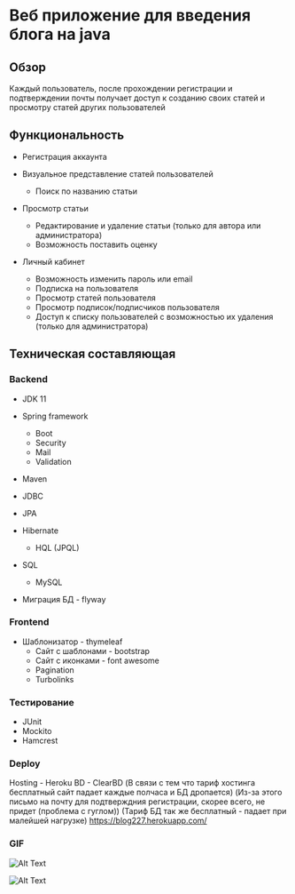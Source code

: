 # Веб приложение для введения блога на java

## Обзор
Каждый пользователь, после прохождении регистрации и подтверждении почты 
получает доступ к созданию своих статей и просмотру статей других пользователей

## Функциональность

* Регистрация аккаунта 

* Визуальное представление статей пользователей
   * Поиск по названию статьи

* Просмотр статьи
   * Редактирование и удаление статьи
    (только для автора или администратора)
   * Возможность поставить оценку
   
* Личный кабинет
   * Возможность изменить пароль или email
   * Подписка на пользователя
   * Просмотр статей пользователя
   * Просмотр подписок/подписчиков пользователя
   * Доступ к списку пользователей с возможностью их удаления
   (только для администратора)
   
## Техническая составляющая
### Backend

* JDK 11

* Spring framework
  * Boot
  * Security
  * Mail
  * Validation

* Maven
* JDBC
* JPA

* Hibernate
  * HQL (JPQL)

* SQL
  * MySQL
 
* Миграция БД - flyway

### Frontend

* Шаблонизатор - thymeleaf
  * Сайт с шаблонами - bootstrap
  * Сайт с иконками - font awesome
  * Pagination
  * Turbolinks
 
### Тестирование

* JUnit
* Mockito
* Hamcrest

### Deploy
Hosting - Heroku
BD - ClearBD
(В связи с тем что тариф хостинга бесплатный сайт падает каждые полчаса и БД дропается)
(Из-за этого письмо на почту для подтверждния регистрации, скорее всего, не придет (проблема с гуглом))
(Тариф БД так же бесплатный - падает при малейшей нагрузке)
https://blog227.herokuapp.com/

### GIF

![Alt Text](https://media.giphy.com/media/vFKqnCdLPNOKc/giphy.gif)

![Alt Text](https://recordit.co/pNrf5qaO7C)



